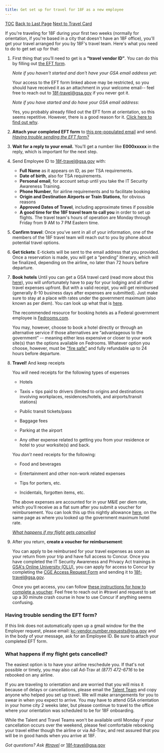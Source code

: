 ```yaml
---
title: Get set up for travel for 18F as a new employee
---
```


[TOC](/travel-guide-table-of-contents)
[Back to Last Page](/first-time-travel-get-in-concur-start)
[Next to Travel Card](/first-time-travel-travel-card)

If you're traveling for 18F during your first two weeks (normally for orientation, if you're based in a city that doesn't have an 18F office), you'll get your travel arranged for you by 18F's travel team. Here's what you need to do to get set up for that:

1. First thing that you’ll need to get is a **“travel vendor ID”**. You can do this by filling out [the EFT form](https://drive.google.com/a/gsa.gov/file/d/0B0Kck5dqF_Ebb0FFZ29RR0JmVVk/view?usp=sharing).

   _Note if you haven't started and don't have your GSA email address yet_:

   Your access to the EFT form linked above may be restricted, so you should have received it as an attachment in your welcome email-- feel free to reach out to [18f-travel@gsa.gov](mailto:18f-travel@gsa.gov) if you never got it.

   _Note if you have started and do have your GSA email address_:

   Yes, you probably already filled out the EFT form at orientation, so this seems repetitive. However, there is a good reason for it. [Click here to find out why](https://docs.google.com/document/d/1cHGnvUVGzYJkSuW0-2ZEy4g4vwgNLLkZcI1j5JVozDQ/edit#bookmark=id.f206jlg5swxh).

2.  **Attach your completed EFT form** to [this pre-populated email](https://mail.google.com/mail/?view=cm&ui=2&tf=0&fs=1&to=kc-vendor.number.requests%40gsa.gov&su=Request%20to%20Obtain%20Employee%20ID&body=To%20KC%20Vendor%2C%0A%0ACould%20I%20please%20have%20my%20employee%20ID%3F%0A%0AThank%20you%2C%0A) and send.
[_Having trouble sending the EFT form?_](#having-trouble-sending-the-EFT-form)

3. **Wait for a reply to your email.**
   You’ll get a number like **E000xxxxx** in the reply, which is important for the next step.

4. Send Employee ID to [18f-travel@gsa.gov](mailto:18f-travel@gsa.gov) with:
    * **Full Name** as it appears on ID, as per TSA requirements.
    * **Date of birth**, also for TSA requirements.
    * **Personal email**, for account setup until you take the IT Security Awareness Training.
    * **Phone Number**, for airline requirements and to facilitate booking
    * **Origin and Destination Airports or Train Stations**, for obvious reasons
    * **Approved Dates of Travel**, including approximate times if possible
    * **A good time for the 18F travel team to call you** in order to set up flights. The travel team's hours of operation         are Monday through Friday from 9 AM to 7 PM Eastern time.

5. **Confirm travel**: Once you’ve sent in all of your information, one of the members of the 18F travel team will reach out to you by phone about potential travel options.

6. **Get tickets**: E-tickets will be sent to the email address that you provided. Once a reservation is made, you will get a “pending” itinerary, which will be finalized, depending on the airline, no later than 72 hours before departure.

7. **Book hotels** Until you can get a GSA travel card (read more about this [here](https://handbook.18f.gov/first-time-travel-travel-card/)), you will unfortunately have to pay for your lodging and all other travel expenses upfront. But with a valid receipt, you will get reimbursed (generally 8-10 business days after expenses are submitted).  Just make sure to stay at a place with rates under the government maximum (also known as per diem). You can look up what that is [here](http://www.gsa.gov/portal/category/100120).

   The recommended resource for booking hotels as a Federal government employee is [Fedrooms.com](http://fedrooms.com).

   You may, however, choose to book a hotel directly or through an alternative service if those alternatives are “advantageous to the government” -- meaning either less expensive or closer to your work site(s) than the options available on Fedrooms. Whatever option you choose, however, must be ["fire safe"](http://www.gsa.gov/portal/content/102177) and fully refundable up to 24 hours before departure.

8. **Travel!** And keep receipts

   You _will_ need receipts for the following types of expenses

      * Hotels

      * Taxis + tips paid to drivers (limited to origins and destinations involving workplaces, residences/hotels, and airports/transit stations)

      * Public transit tickets/pass

      * Baggage fees

      * Parking at the airport

      * Any other expense related to getting you from your residence or hotel to your worksite(s) and back.

   You _don’t_ need receipts for the following:

      * Food and beverages

      * Entertainment and other non-work related expenses

      * Tips for porters, etc.

      * Incidentals, forgotten items, etc.

   The above expenses are accounted for in your M&IE per diem rate, which you’ll receive as a flat sum after you submit a voucher for reimbursement. You can look this up this nightly allowance [here](http://www.gsa.gov/portal/category/100120), on the same page as where you looked up the government maximum hotel rate.

   [_What happens if my flight gets cancelled_](#what-happens-if-my-flight-gets-cancelled)

9. After you return, **create a voucher for reimbursement**:

   You can apply to be reimbursed for your travel expenses as soon as your return from your trip and have full access to Concur. Once you have completed the IT Security Awareness and Privacy Act trainings in [GSA's Online University (OLU)](https://gsaolu.gsa.gov/), you can apply for access to Concur by completing the [CGE Access Request Form](https://drive.google.com/a/gsa.gov/file/d/0B0Kck5dqF_EbM3ZRaHRqRHFWSzA/view?usp=sharing) and sending it to [18f-travel@gsa.gov](mailto:18f-travel@gsa.gov).

   Once you get access, you can follow [these instructions for how to complete a voucher](https://handbook.18f.gov/travel-guide-5-reimbursement/). Feel free to reach out in #travel and request to set up a 30 minute crash course in how to use Concur if anything seems confusing.


### Having trouble sending the EFT form?
If this link does not automatically open up a gmail window for the the Employer request, please email:  [kc-vendor.number.requests@gsa.gov](mailto:kc-vendor.number.requests@gsa.gov) and in the body of your message, ask for an Employee ID. Be sure to attach your completed EFT form.

### What happens if my flight gets cancelled?

The easiest option is to have your airline reschedule you. If that's not possible or timely, you may also call Ad-Trav at *(877) 472-6716* to be rebooked on any airline.

If you are traveling to orientation and are worried that you will miss it because of delays or cancellations, please email the [Talent Team](mailto:tts-talentteam@gsa.gov) and copy anyone who helped you set up travel.  We will make arrangements for you to swear in when you expect to arrive. You may have to attend GSA orientation in your home city 2 weeks later, but please continue to travel to the office where your orientation was scheduled to be for 18F onboarding.

While the Talent and Travel Teams won't be available until Monday if your cancellation occurs over the weekend, please feel comfortable rebooking your travel either though the airline or via Ad-Trav, and rest assured that you will be in good hands when you arrive at 18F.

*Got questions? Ask [#travel](https://gsa-tts.slack.com/messages/travel)* or [18f-travel@gsa.gov](mailto:18f-travel@gsa.gov)
